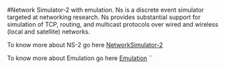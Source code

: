 #Network Simulator-2 with emulation.
Ns is a discrete event simulator targeted at networking research. Ns provides substantial support for simulation of TCP, routing, and multicast protocols over wired and wireless (local and satellite) networks.

To know more about NS-2 go here 
[NetworkSimulator-2](http://www.isi.edu/nsnam/ns/)

To know more about Emulation go here 
[Emulation](http://www.isi.edu/nsnam/ns/ns-emulation.html)
``
